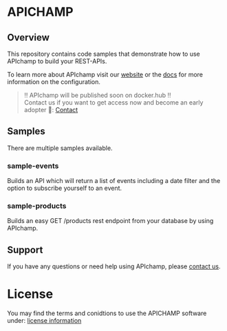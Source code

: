 # APICHAMP

## Overview
This repository contains code samples that demonstrate how to use APIchamp to build your REST-APIs. 

To learn more about APIchamp visit our [website](https://www.apichamp.com) or the [docs](https://doc.apichamp.com) for more information on the configuration.

> ‼️ APIchamp will be published soon on docker.hub ‼️<br>
> Contact us if you want to get access now and become an early adopter 🚀: [Contact](https://www.apichamp.com/contact)

## Samples
There are multiple samples available. 

### sample-events

Builds an API which will return a list of events including a date filter and the option to subscribe yourself to an event. 

### sample-products

Builds an easy GET /products rest endpoint from your database by using APIchamp.

## Support

If you have any questions or need help using APIchamp, please [contact us](https://www.apichamp.com/contact).

# License

You may find the terms and conidtions to use the APICHAMP software under: [license information](https://www.apichamp.com/terms)
